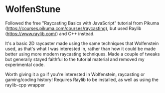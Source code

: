 # WolfenStune

Followed the free "Raycasting Basics with JavaScript" tutorial from Pikuma (https://courses.pikuma.com/courses/raycasting), but used Raylib (https://www.raylib.com/) and C++ instead.

It's a basic 2D raycaster made using the same techniques that Wolfenstein used, as that's what I was interested in, rather than how it could be made better using more modern raycasting techniques. Made a couple of tweaks but generally stayed faithful to the tutorial material and removed my experimental code.

Worth giving it a go if you're interested in Wolfenstein, raycasting or gaming/coding history!
Requires Raylib to be installed, as well as using the raylib-cpp wrapper
